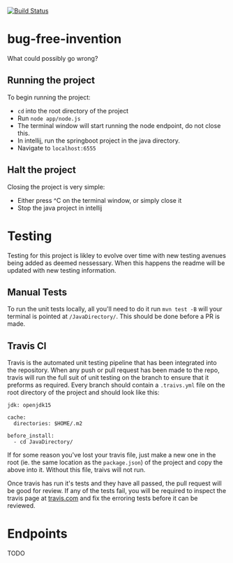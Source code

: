 [![Build Status](https://www.travis-ci.com/MaxieMerge/bug-free-invention.svg?branch=main)](https://www.travis-ci.com/MaxieMerge/bug-free-invention)

# bug-free-invention
What could possibly go wrong?

## Running the project
To begin running the project:
 - `cd` into the root directory of the project
 - Run `node app/node.js`
 - The terminal window will start running the node endpoint, do not close this.
 - In intellij, run the springboot project in the java directory.
 - Navigate to `localhost:6555`

## Halt the project
Closing the project is very simple:
  - Either press ^C on the terminal window, or simply close it
  - Stop the java project in intellij

# Testing
Testing for this project is likley to evolve over time with new testing avenues being added as deemed nessessary. When this happens the readme will be updated with new testing information.

## Manual Tests
To run the unit tests locally, all you'll need to do it run `mvn test -B` will your terminal is pointed at `/JavaDirectory/`. This should be done before a PR is made.

## Travis CI
Travis is the automated unit testing pipeline that has been integrated into the repository. When any push or pull request has been made to the repo, travis will run the full suit of unit testing on the branch to ensure that it preforms as required. Every branch should contain a `.traivs.yml` file on the root directory of the project and should look like this:

```language: java
jdk: openjdk15

cache:
  directories: $HOME/.m2

before_install:
  - cd JavaDirectory/
```
If for some reason you've lost your travis file, just make a new one in the root (ie. the same location as the `package.json`) of the project and copy the above into it. Without this file, traivs will not run.

Once travis has run it's tests and they have all passed, the pull request will be good for review. If any of the tests fail, you will be required to inspect the travis page at [travis.com](https://travis-ci.com/github/MaxieMerge/bug-free-invention) and fix the erroring tests before it can be reviewed.

# Endpoints

TODO
